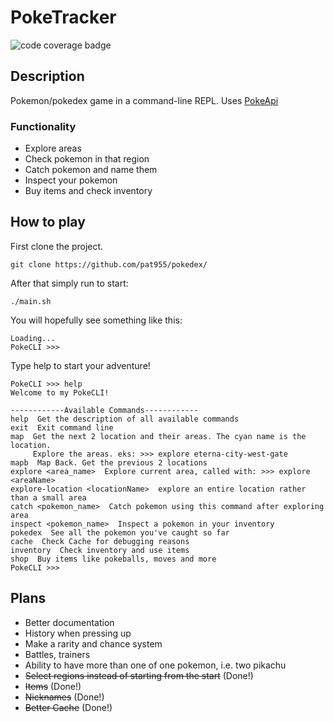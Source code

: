 # PokeTracker
![code coverage badge](https://github.com/pat955/pokedex/actions/workflows/ci.yml/badge.svg)


## Description
Pokemon/pokedex game in a command-line REPL. Uses [PokeApi](https://pokeapi.co/)

### Functionality 
* Explore areas
* Check pokemon in that region
* Catch pokemon and name them
* Inspect your pokemon
* Buy items and check inventory


## How to play
First clone the project.
```
git clone https://github.com/pat955/pokedex/
```

After that simply run to start:
```
./main.sh
```

You will hopefully see something like this:

```
Loading...
PokeCLI >>>
```
Type help to start your adventure!


```
PokeCLI >>> help
Welcome to my PokeCLI!

------------Available Commands------------
help  Get the description of all available commands
exit  Exit command line
map  Get the next 2 location and their areas. The cyan name is the location.
     Explore the areas. eks: >>> explore eterna-city-west-gate
mapb  Map Back. Get the previous 2 locations
explore <area_name>  Explore current area, called with: >>> explore <areaName>
explore-location <locationName>  explore an entire location rather than a small area
catch <pokemon_name>  Catch pokemon using this command after exploring area
inspect <pokemon_name>  Inspect a pokemon in your inventory
pokedex  See all the pokemon you've caught so far
cache  Check Cache for debugging reasons
inventory  Check inventory and use items
shop  Buy items like pokeballs, moves and more
PokeCLI >>> 
```

## Plans
* Better documentation
* History when pressing up
* Make a rarity and chance system
* Battles, trainers
* Ability to have more than one of one pokemon, i.e. two pikachu
* ~~Select regions instead of starting from the start~~ (Done!)
* ~~Items~~ (Done!)
* ~~Nicknames~~ (Done!)
* ~~Better Cache~~ (Done!)

